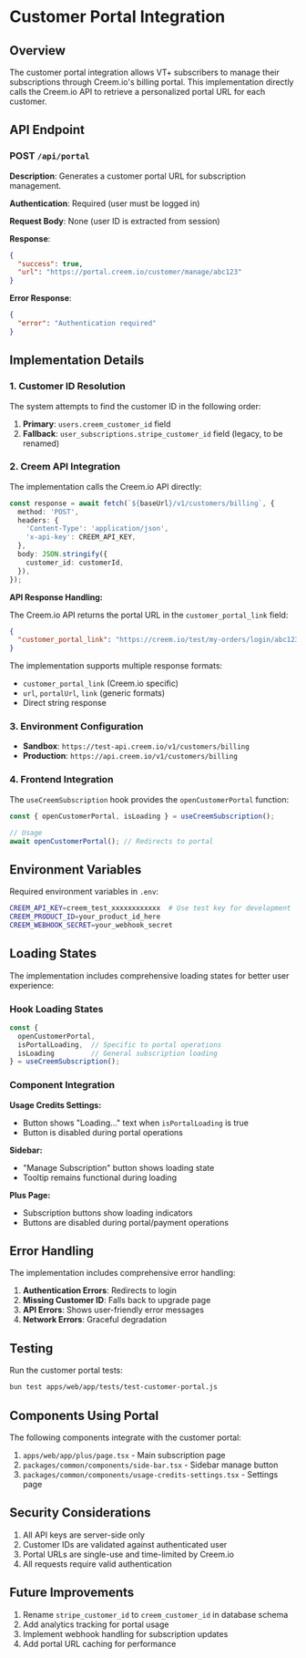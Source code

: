 # Customer Portal Integration

## Overview

The customer portal integration allows VT+ subscribers to manage their subscriptions through Creem.io's billing portal. This implementation directly calls the Creem.io API to retrieve a personalized portal URL for each customer.

## API Endpoint

### POST `/api/portal`

**Description**: Generates a customer portal URL for subscription management.

**Authentication**: Required (user must be logged in)

**Request Body**: None (user ID is extracted from session)

**Response**:

```json
{
  "success": true,
  "url": "https://portal.creem.io/customer/manage/abc123"
}
```

**Error Response**:

```json
{
  "error": "Authentication required"
}
```

## Implementation Details

### 1. Customer ID Resolution

The system attempts to find the customer ID in the following order:

1. **Primary**: `users.creem_customer_id` field
2. **Fallback**: `user_subscriptions.stripe_customer_id` field (legacy, to be renamed)

### 2. Creem API Integration

The implementation calls the Creem.io API directly:

```typescript
const response = await fetch(`${baseUrl}/v1/customers/billing`, {
  method: 'POST',
  headers: {
    'Content-Type': 'application/json',
    'x-api-key': CREEM_API_KEY,
  },
  body: JSON.stringify({
    customer_id: customerId,
  }),
});
```

**API Response Handling:**

The Creem.io API returns the portal URL in the `customer_portal_link` field:

```json
{
  "customer_portal_link": "https://creem.io/test/my-orders/login/abc123"
}
```

The implementation supports multiple response formats:

- `customer_portal_link` (Creem.io specific)
- `url`, `portalUrl`, `link` (generic formats)
- Direct string response

### 3. Environment Configuration

- **Sandbox**: `https://test-api.creem.io/v1/customers/billing`
- **Production**: `https://api.creem.io/v1/customers/billing`

### 4. Frontend Integration

The `useCreemSubscription` hook provides the `openCustomerPortal` function:

```typescript
const { openCustomerPortal, isLoading } = useCreemSubscription();

// Usage
await openCustomerPortal(); // Redirects to portal
```

## Environment Variables

Required environment variables in `.env`:

```bash
CREEM_API_KEY=creem_test_xxxxxxxxxxxx  # Use test key for development
CREEM_PRODUCT_ID=your_product_id_here
CREEM_WEBHOOK_SECRET=your_webhook_secret
```

## Loading States

The implementation includes comprehensive loading states for better user experience:

### Hook Loading States

```typescript
const {
  openCustomerPortal,
  isPortalLoading,  // Specific to portal operations
  isLoading         // General subscription loading
} = useCreemSubscription();
```

### Component Integration

**Usage Credits Settings:**

- Button shows "Loading..." text when `isPortalLoading` is true
- Button is disabled during portal operations

**Sidebar:**

- "Manage Subscription" button shows loading state
- Tooltip remains functional during loading

**Plus Page:**

- Subscription buttons show loading indicators
- Buttons are disabled during portal/payment operations

## Error Handling

The implementation includes comprehensive error handling:

1. **Authentication Errors**: Redirects to login
2. **Missing Customer ID**: Falls back to upgrade page
3. **API Errors**: Shows user-friendly error messages
4. **Network Errors**: Graceful degradation

## Testing

Run the customer portal tests:

```bash
bun test apps/web/app/tests/test-customer-portal.js
```

## Components Using Portal

The following components integrate with the customer portal:

1. `apps/web/app/plus/page.tsx` - Main subscription page
2. `packages/common/components/side-bar.tsx` - Sidebar manage button
3. `packages/common/components/usage-credits-settings.tsx` - Settings page

## Security Considerations

1. All API keys are server-side only
2. Customer IDs are validated against authenticated user
3. Portal URLs are single-use and time-limited by Creem.io
4. All requests require valid authentication

## Future Improvements

1. Rename `stripe_customer_id` to `creem_customer_id` in database schema
2. Add analytics tracking for portal usage
3. Implement webhook handling for subscription updates
4. Add portal URL caching for performance
